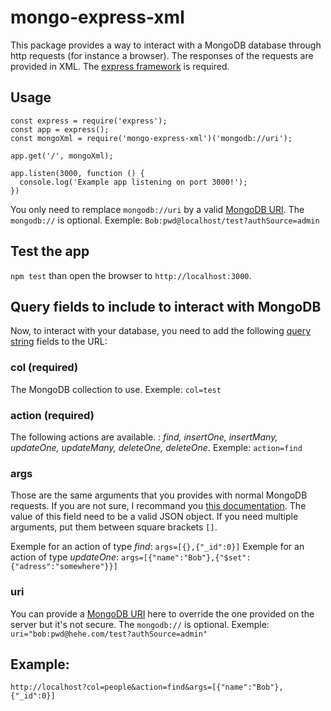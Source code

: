 # mongo-express-xml

This package provides a way to interact with a MongoDB database through http requests (for instance a browser). The responses of the requests are provided in XML. The [express framework](https://www.npmjs.com/package/express) is required.

## Usage

```
const express = require('express');
const app = express();
const mongoXml = require('mongo-express-xml')('mongodb://uri');

app.get('/', mongoXml);

app.listen(3000, function () {
  console.log('Example app listening on port 3000!');
})
```

You only need to remplace `mongodb://uri` by a valid [MongoDB URI](https://docs.mongodb.com/manual/reference/connection-string/). The `mongodb://` is optional. Exemple: `Bob:pwd@localhost/test?authSource=admin`

## Test the app

`npm test` than open the browser to `http://localhost:3000`.

## Query fields to include to interact with MongoDB

Now, to interact with your database, you need to add the following [query string](https://www.wikiwand.com/en/Query_string) fields to the URL:

### col (required)
The MongoDB collection to use. Exemple: `col=test`

### action (required)
The following actions are available. : *find, insertOne, insertMany, updateOne, updateMany, deleteOne, deleteOne*. Exemple: `action=find`

### args

Those are the same arguments that you provides with normal MongoDB requests. If you are not sure, I recommand you [this documentation](http://mongodb.github.io/node-mongodb-native/2.2/tutorials/crud/
). The value of this field need to be a valid JSON object. If you need multiple arguments, put them between square brackets `[]`.

Exemple for an action of type *find*: `args=[{},{"_id":0}]`
Exemple for an action of type *updateOne*: `args=[{"name":"Bob"},{"$set":{"adress":"somewhere"}}]`

### uri
You can provide a [MongoDB URI](https://docs.mongodb.com/manual/reference/connection-string/) here to override the one provided on the server but it's not secure. The `mongodb://` is optional. Exemple: `uri="bob:pwd@hehe.com/test?authSource=admin"`

## Example:

`http://localhost?col=people&action=find&args=[{"name":"Bob"},{"_id":0}]`
